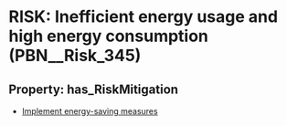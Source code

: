 # RISK: __Inefficient energy usage and high energy consumption__ (PBN__Risk_345)

## Property: has_RiskMitigation

* [Implement energy-saving measures](PBN__RiskMitigation_456)

